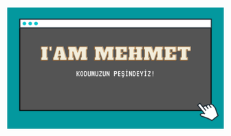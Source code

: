 
![Hey there, I'm Mehmet. I'm a software developer, a maker and infosec enthusiast. Check out my work](https://github.com/Mehmet-Erdem-Akin/Mehmet-Erdem-Akin/blob/main/mehmet.png?raw=true)
